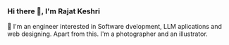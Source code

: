 ### Hi there 👋, I'm Rajat Keshri

🔭 I'm an engineer interested in Software dvelopment, LLM aplications and web designing. Apart from this. I'm a photographer and an illustrator. 


<!--
<hr>
Technology Stack

**rajatkeshri/rajatkeshri** is a ✨ _special_ ✨ repository because its `README.md` (this file) appears on your GitHub profile.

Here are some ideas to get you started:

- 🔭 I’m currently working on ...
- 🌱 I’m currently learning ...
- 👯 I’m looking to collaborate on ...
- 🤔 I’m looking for help with ...
- 💬 Ask me about ...
- 📫 How to reach me: ...
- 😄 Pronouns: ...
- ⚡ Fun fact: ...
-->
